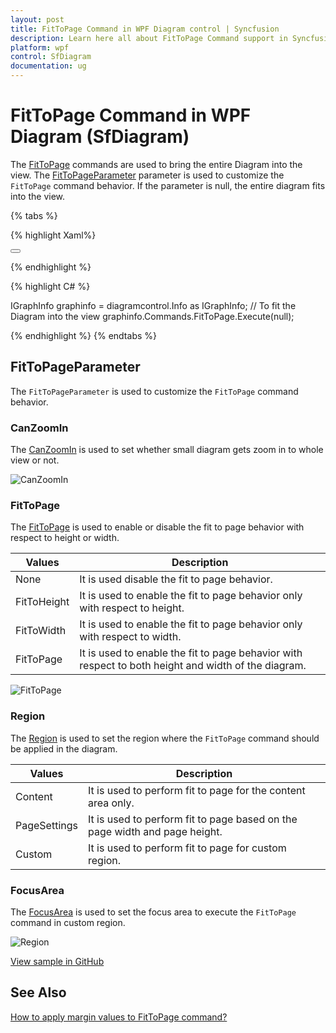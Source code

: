 ```yaml
---
layout: post
title: FitToPage Command in WPF Diagram control | Syncfusion
description: Learn here all about FitToPage Command support in Syncfusion WPF Diagram (SfDiagram) control and more.
platform: wpf
control: SfDiagram
documentation: ug
---
```


# FitToPage Command in WPF Diagram (SfDiagram)

The [FitToPage](https://help.syncfusion.com/cr/wpf/Syncfusion.UI.Xaml.Diagram.IDiagramCommands.html#Syncfusion_UI_Xaml_Diagram_IDiagramCommands_FitToPage) commands are used to bring the entire Diagram into the view. The [FitToPageParameter](https://help.syncfusion.com/cr/wpf/Syncfusion.UI.Xaml.Diagram.FitToPageParameter.html) parameter is used to customize the `FitToPage` command behavior. If the parameter is null, the entire diagram fits into the view.

{% tabs %}

{% highlight Xaml%}

<Button Height="50" Content="FitToPage" Name="FitToPage" Command="Syncfusion:DiagramCommands.FitToPage"></Button>

{% endhighlight %}

{% highlight C# %}

IGraphInfo graphinfo = diagramcontrol.Info as IGraphInfo;
// To fit the Diagram into the view
graphinfo.Commands.FitToPage.Execute(null);

{% endhighlight %}
{% endtabs %}

## FitToPageParameter

The `FitToPageParameter` is used to customize the `FitToPage` command behavior.

### CanZoomIn

The [CanZoomIn](https://help.syncfusion.com/cr/wpf/Syncfusion.UI.Xaml.Diagram.FitToPageParameter.html#Syncfusion_UI_Xaml_Diagram_FitToPageParameter_CanZoomIn) is used to set whether small diagram gets zoom in to whole view or not.

![CanZoomIn](Commands_Images/Commands_img18.gif)

### FitToPage 

The [FitToPage](https://help.syncfusion.com/cr/wpf/Syncfusion.UI.Xaml.Diagram.FitToPageParameter.html#Syncfusion_UI_Xaml_Diagram_FitToPageParameter_FitToPage) is used to enable or disable the fit to page behavior with respect to height or width.

| Values | Description |
| --- | --- |
| None | It is used disable the fit to page behavior. |
| FitToHeight | It is used to enable the fit to page behavior only with respect to height. |
| FitToWidth | It is used to enable the fit to page behavior only with respect to width. |
| FitToPage | It is used to enable the fit to page behavior with respect to both height and width of the diagram. |

![FitToPage](Commands_Images/Commands_img19.gif)

### Region

The [Region](https://help.syncfusion.com/cr/wpf/Syncfusion.UI.Xaml.Diagram.FitToPageParameter.html#Syncfusion_UI_Xaml_Diagram_FitToPageParameter_Region) is used to set the region where the `FitToPage` command should be applied in the diagram.

| Values | Description |
| --- | --- |
| Content | It is used to perform fit to page for the content area only. |
| PageSettings | It is used to perform fit to page based on the page width and page height. |
| Custom | It is used to perform fit to page for custom region. |

### FocusArea 

The [FocusArea](https://help.syncfusion.com/cr/wpf/Syncfusion.UI.Xaml.Diagram.FitToPageParameter.html#Syncfusion_UI_Xaml_Diagram_FitToPageParameter_FocusArea) is used to set the focus area to execute the  `FitToPage` command in custom region. 

![Region](Commands_Images/Commands_img20.gif)

[View sample in GitHub](https://github.com/SyncfusionExamples/WPF-Diagram-Examples/tree/master/Samples/Commands/Fit%20to%20page%20command)

## See Also
 
[How to apply margin values to FitToPage command?](https://support.syncfusion.com/kb/article/5474/how-to-apply-margin-to-fittopage-in-wpf-diagram-sfdiagram)